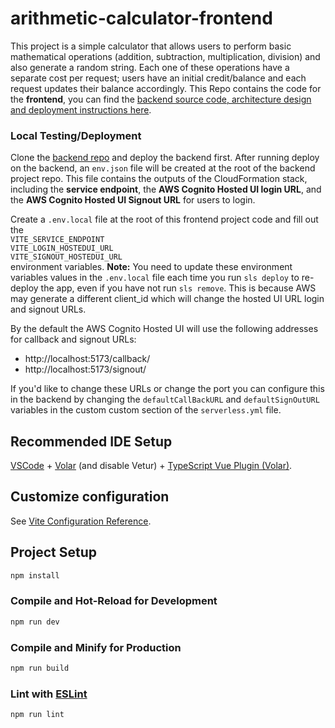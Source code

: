 # arithmetic-calculator-frontend

This project is a simple calculator that allows users to perform basic mathematical operations (addition, subtraction, multiplication, division) and also generate a random string. Each one of these operations have a separate cost per request; users have an initial credit/balance and each request updates their balance accordingly.
This Repo contains the code for the **frontend**, you can find the [backend source code, architecture design and deployment instructions here](https://github.com/miguelalb/arithmetic-calculator-backend).  

### Local Testing/Deployment

Clone the [backend repo](https://github.com/miguelalb/arithmetic-calculator-backend) and deploy the backend first. After running deploy on the backend, an `env.json` file will be created at the root of the backend project repo. This file contains the outputs of the CloudFormation stack, including the **service endpoint**, the **AWS Cognito Hosted UI login URL**, and the **AWS Cognito Hosted UI Signout URL** for users to login.  

Create a `.env.local` file at the root of this frontend project code and fill out the    
`VITE_SERVICE_ENDPOINT`  
`VITE_LOGIN_HOSTEDUI_URL`  
`VITE_SIGNOUT_HOSTEDUI_URL`  
environment variables. 
**Note:** You need to update these environment variables values in the `.env.local` file each time you run `sls deploy` to re-deploy the app, even if you have not run `sls remove`. This is because AWS may generate a different client_id which will change the hosted UI URL login and signout URLs.

By the default the AWS Cognito Hosted UI will use the following addresses for callback and signout URLs:  
- http://localhost:5173/callback/
- http://localhost:5173/signout/  

If you'd like to change these URLs or change the port you can configure this in the backend by changing the `defaultCallBackURL` and `defaultSignOutURL` variables in the custom custom section of the `serverless.yml` file.

## Recommended IDE Setup

[VSCode](https://code.visualstudio.com/) + [Volar](https://marketplace.visualstudio.com/items?itemName=Vue.volar) (and disable Vetur) + [TypeScript Vue Plugin (Volar)](https://marketplace.visualstudio.com/items?itemName=Vue.vscode-typescript-vue-plugin).

## Customize configuration

See [Vite Configuration Reference](https://vitejs.dev/config/).

## Project Setup

```sh
npm install
```

### Compile and Hot-Reload for Development

```sh
npm run dev
```

### Compile and Minify for Production

```sh
npm run build
```

### Lint with [ESLint](https://eslint.org/)

```sh
npm run lint
```
